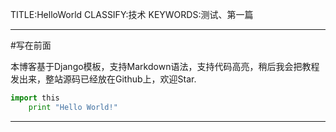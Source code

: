 TITLE:HelloWorld
CLASSIFY:技术
KEYWORDS:测试、第一篇

------
#写在前面

本博客基于Django模板，支持Markdown语法，支持代码高亮，稍后我会把教程发出来，整站源码已经放在Github上，欢迎Star.

```python
import this
	print "Hello World!"

```

******

